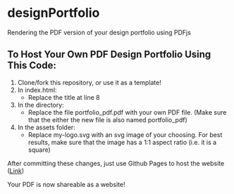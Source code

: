 # designPortfolio
Rendering the PDF version of your design portfolio using PDFjs

## To Host Your Own PDF Design Portfolio Using This Code:
1.  Clone/fork this repository, or use it as a template!
2. In index.html:
	- Replace the title at line 8
3. In the directory:
	- Replace the file portfolio_pdf.pdf with your own PDF file. (Make sure that the either the new file is also named portfolio_pdf)
4. In the assets folder:
	- Replace my-logo.svg with an svg image of your choosing. For best results, make sure that the image has a 1:1 aspect ratio (i.e. it is a square)

After committing these changes, just use Github Pages to host the website ([Link](https://www.youtube.com/watch?v=8hrJ4oN1u_8 "Link"))

Your PDF is now shareable as a website!
